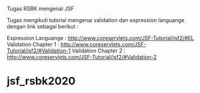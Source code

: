 Tugas RSBK mengenai JSF

Tugas mengikuti tutorial mengenai validation dan expression languange dengan link sebagai berikut :

Expression Languange : http://www.coreservlets.com/JSF-Tutorial/jsf2/#EL 
Validation Chapter 1 : http://www.coreservlets.com/JSF-Tutorial/jsf2/#Validation-1 
Validation Chapter 2 : http://www.coreservlets.com/JSF-Tutorial/jsf2/#Validation-2

# jsf_rsbk2020
